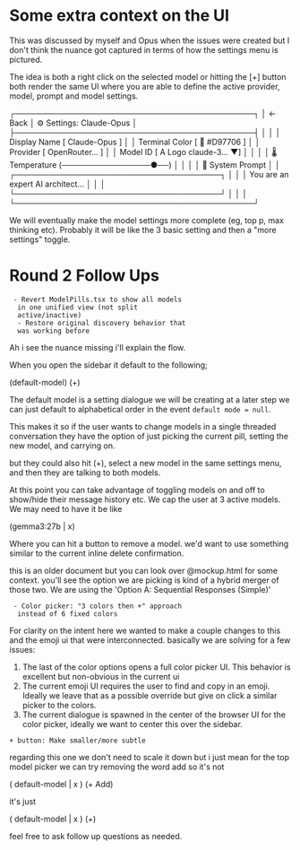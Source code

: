 # Some extra context on the UI 

This was discussed by myself and Opus when the issues were created but I don't think the nuance got captured in terms of how the settings menu is pictured. 

The idea is both a right click on the selected model or hitting the [+] button both render the same UI where you are able to define the active provider, model, prompt and model settings. 

┌───────────────────────────────────────────┐
│ ← Back │ ⚙️ Settings: Claude-Opus         │
├───────────────────────────────────────────┤
│                                           │
│  Display Name     [ Claude-Opus       ]   │
│  Terminal Color   [ 🎨 #D97706        ]   │
│  Provider         [ OpenRouter...     ]   │
│  Model ID         [ A Logo claude-3... ▼] │
│                                           │
│ 🌡️ Temperature   (────────────────●──)    │
│                                           │
│ 🧠 System Prompt                          │
│  ┌─────────────────────────────────────┐  │
│  │ You are an expert AI architect...   │  │
│  └─────────────────────────────────────┘  │
│                                           │
└───────────────────────────────────────────┘

We will eventually make the model settings more complete (eg, top p, max thinking etc). Probably it will be like the 3 basic setting and then a "more settings" toggle. 

# Round 2 Follow Ups 

```
 - Revert ModelPills.tsx to show all models
  in one unified view (not split
  active/inactive)
  - Restore original discovery behavior that
  was working before
```

Ah i see the nuance missing i'll explain the flow. 

When you open the sidebar it default to the following; 

(default-model) (+) 

The default model is a setting dialogue we will be creating at a later step we can just default to alphabetical order in the event `default mode = null`. 

This makes it so if the user wants to change models in a single threaded conversation they have the option of just picking the current pill, setting the new model, and carrying on. 

but they could also hit (+), select a new model in the same settings menu, and then they are talking to both models. 

At this point you can take advantage of toggling models on and off to show/hide their message history etc. We cap the user at 3 active models. We may need to have it be like 

(gemma3:27b | x) 

Where you can hit a button to remove a model. we'd want to use something similar to the current inline delete confirmation. 

this is an older document but you can look over @mockup.html for some context. you'll see the option we are picking is kind of a hybrid merger of those two. We are using the 'Option A: Sequential Responses (Simple)' 

```
 - Color picker: "3 colors then +" approach
  instead of 6 fixed colors
```

For clarity on the intent here we wanted to make a couple changes to this and the emoji ui that were interconnected. basically we are solving for a few issues: 

1. The last of the color options opens a full color picker UI. This behavior is excellent but non-obvious in the current ui
2. The current emoji UI requires the user to find and copy in an emoji. Ideally we leave that as a possible override but give on click a similar picker to the colors. 
3. The current dialogue is spawned in the center of the browser UI for the color picker, ideally we want to center this over the sidebar. 

```
+ button: Make smaller/more subtle
```

regarding this one we don't need to scale it down but i just mean for the top model picker we can try removing the word add so it's not 

( default-model | x ) (+ Add) 

it's just 

( default-model | x ) (+) 

feel free to ask follow up questions as needed. 

